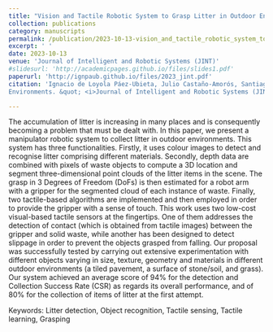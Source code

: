 ```yaml
---
title: "Vision and Tactile Robotic System to Grasp Litter in Outdoor Environments"
collection: publications
category: manuscripts
permalink: /publication/2023-10-13-vision_and_tactile_robotic_system_to_grasp_litter_in_outdoor_environments
excerpt: ' '
date: 2023-10-13
venue: 'Journal of Intelligent and Robotic Systems (JINT)'
#slidesurl: 'http://academicpages.github.io/files/slides1.pdf'
paperurl: 'http://ignpaub.github.io/files/2023_jint.pdf'
citation: 'Ignacio de Loyola Páez-Ubieta, Julio Castaño-Amorós, Santiago Timoteo Puente, Pablo Gil (2023). &quot;Vision and Tactile Robotic System to Grasp Litter in Outdoor
Environments. &quot; <i>Journal of Intelligent and Robotic Systems (JINT)</i>. 109 (36), 1-24. doi: 10.1007/s10846-023-01930-2'

---
```


The accumulation of litter is increasing in many places and is consequently becoming a problem that must be dealt with. In this paper, we present a manipulator robotic system to collect litter in outdoor environments. This system has three functionalities. Firstly, it uses colour images to detect and recognise litter comprising different materials. Secondly, depth data are combined with pixels of waste objects to compute a 3D location and segment three-dimensional point clouds of the litter items in the scene. The grasp in 3 Degrees of Freedom (DoFs) is then estimated for a robot arm with a gripper for the segmented cloud of each instance of waste. Finally, two tactile-based algorithms are implemented and then employed in order to provide the gripper with a sense of touch. This work uses two low-cost visual-based tactile sensors at the fingertips. One of them addresses the detection of contact (which is obtained from tactile images) between the gripper and solid waste, while another has been designed to detect slippage in order to prevent the objects grasped from falling. Our proposal was successfully tested by carrying out extensive experimentation with different objects varying in size, texture, geometry and materials in different outdoor environments (a tiled pavement, a surface of stone/soil, and grass). Our system achieved an average score of 94% for the detection and Collection Success Rate (CSR) as regards its overall performance, and of 80% for the collection of items of litter at the first attempt.

Keywords: Litter detection, Object recognition, Tactile sensing, Tactile learning, Grasping